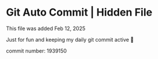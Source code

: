 # Git Auto Commit | Hidden File

This file was added Feb 12, 2025

Just for fun and keeping my daily git commit active 🤪

commit number: 1939150
